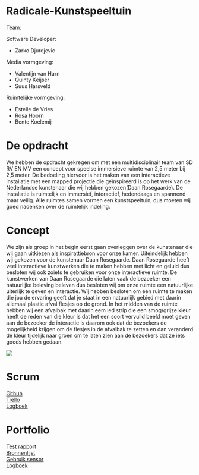 # Radicale-Kunstspeeltuin
  
Team:

Software Developer:
- Zarko Djurdjevic

Media vormgeving:
- Valentijn van Harn 
- Quinty Keijser 
- Suus Harsveld

Ruimtelijke vormgeving:
- Estelle de Vries 
- Rosa Hoorn 
- Bente Koelemij

# De opdracht
We hebben de opdracht gekregen om met een multidisciplinair team van SD RV EN MV een concept voor speelse immersieve ruimte van 2,5 meter bij 2,5 meter. De bedoeling hiervoor is het maken van een interactieve installatie met een mapped projectie die geïnspireerd is op het werk van de Nederlandse kunstenaar die wij hebben gekozen(Daan Rosegaarde). De installatie is ruimtelijk en immersief, interactief, hedendaags en spannend maar veilig. Alle ruimtes samen vormen een kunstspeeltuin, dus moeten wij goed nadenken over de ruimtelijk indeling.

# Concept
We zijn als groep in het begin eerst gaan overleggen over de kunstenaar die wij gaan uitkiezen als inspirattiebron voor onze kamer. Uiteindelijk hebben wij gekozen voor de kunstenaar Daan Rosegaarde. Daan Rosegaarde heeft veel interactieve kunstwerken die te maken hebben met licht en geluid dus besloten wij ook zoiets te gebruiken voor onze interactieve ruimte. De kunstwerken van Daan Rosegaarde die laten vaak de bezoeker een natuurlijke beleving beleven dus besloten wij om onze ruimte een natuurlijke uiterlijk te geven en interactie. Wij hebben besloten om een ruimte te maken die jou de ervaring geeft dat je staat in een natuurlijk gebied met daarin allemaal plastic afval flesjes op de grond. In het midden van de ruimte hebben wij een afvalbak met daarin eem led strip die een smog/grijze kleur heeft de reden van die kleur is dat het een soort vervuild beeld moet geven aan de bezoeker de interactie is daarom ook dat de bezoekers de mogelijkheid krijgen om de flesjes in de afvalbak te zetten en dan veranderd de kleur tijdelijk naar groen om te laten zien aan de bezoekers dat ze iets goeds hebben gedaan.

<img src="afb/groen.PNG"> 

# Scrum
<a href="https://github.com/zarkodjurdjevic/Radicale-speeltuin">Github</a><br>
<a href="https://trello.com/b/XCkwITMb/kunstspeeltuin">Trello</a><br>
<a href="https://docs.google.com/document/d/1lNAVD8JfFarutsFI8JVa0FkXA3u4Xe0D/edit">Logboek</a>

# Portfolio 
<a href="https://docs.google.com/document/d/1oaycnSQfPXomHYmauvDEeS9yCDJWoWNj/edit">Test rapport</a><br>
<a href="https://docs.google.com/document/d/1vB6WLB8IhdDp84rUWlnXMPXvBxOLBdAk/edit">Bronnenlijst</a><br>
<a href="https://docs.google.com/document/d/1vljqF8ukAlPbvm_FWE8nXorQXtHkCYCh/edit">Gebruik sensor</a><br>
<a href="https://docs.google.com/document/d/1lNAVD8JfFarutsFI8JVa0FkXA3u4Xe0D/edit">Logboek</a><br>